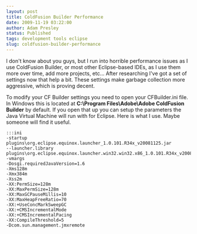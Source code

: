 ```yaml
---
layout: post
title: ColdFusion Builder Performance
date: 2009-11-19 03:22:00
author: Adam Presley
status: Published
tags: development tools eclipse
slug: coldfusion-builder-performance
---
```


I don't know about you guys, but I run into horrible performance issues
as I use ColdFusion Builder, or most other Eclipse-based IDEs, as I use
them more over time, add more projects, etc... After researching I've
got a set of settings now that help a bit. These settings make garbage
collection more aggressive, which is proving decent.   
  
To modify your CF Builder settings you need to open your CFBuilder.ini
file. In Windows this is located at **C:\Program Files\Adobe\Adobe
ColdFusion Builder** by default. If you open that up you can setup the
parameters the Java Virtual Machine will run with for Eclipse. Here is
what I use. Maybe someone will find it useful.  
  
	:::ini
	-startup
	plugins\org.eclipse.equinox.launcher_1.0.101.R34x_v20081125.jar
	--launcher.library
	plugins\org.eclipse.equinox.launcher.win32.win32.x86_1.0.101.R34x_v20080731
	-vmargs
	-Dosgi.requiredJavaVersion=1.6
	-Xms128m
	-Xmx384m
	-Xss2m
	-XX:PermSize=128m
	-XX:MaxPermSize=128m
	-XX:MaxGCPauseMillis=10
	-XX:MaxHeapFreeRatio=70
	-XX:+UseConcMarkSweepGC
	-XX:+CMSIncrementalMode
	-XX:+CMSIncrementalPacing
	-XX:CompileThreshold=5
	-Dcom.sun.management.jmxremote
